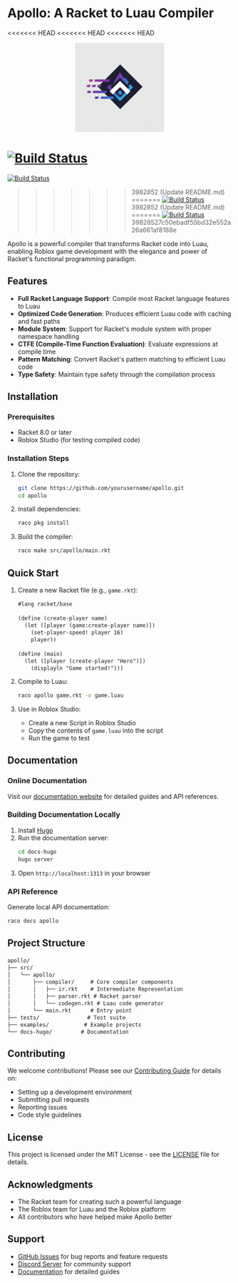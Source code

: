 # Apollo: A Racket to Luau Compiler

<<<<<<< HEAD
<<<<<<< HEAD
<<<<<<< HEAD
<p align="center">
  <img src="the_logo.jpg" width="200" alt="Apollo Logo">
</p>

[![Build Status](https://github.com/yourusername/apollo/actions/workflows/ci.yml/badge.svg)](https://github.com/yourusername/apollo/actions/workflows/ci.yml)
=======
[![Build Status](https://github.com/dunnoconz/apollo/actions/workflows/ci.yml/badge.svg)](https://github.com/dunnoconz/apollo/actions/workflows/ci.yml)
>>>>>>> 3982852 (Update README.md)
=======
[![Build Status](https://github.com/dunnoconz/apollo/actions/workflows/ci.yml/badge.svg)](https://github.com/dunnoconz/apollo/actions/workflows/ci.yml)
>>>>>>> 3982852 (Update README.md)
=======
[![Build Status](https://github.com/dunnoconz/apollo/actions/workflows/ci.yml/badge.svg)](https://github.com/dunnoconz/apollo/actions/workflows/ci.yml)
>>>>>>> 39828527c50ebadf55bd32e552a26a661af8188e

Apollo is a powerful compiler that transforms Racket code into Luau, enabling Roblox game development with the elegance and power of Racket's functional programming paradigm.

## Features

- **Full Racket Language Support**: Compile most Racket language features to Luau
- **Optimized Code Generation**: Produces efficient Luau code with caching and fast paths
- **Module System**: Support for Racket's module system with proper namespace handling
- **CTFE (Compile-Time Function Evaluation)**: Evaluate expressions at compile time
- **Pattern Matching**: Convert Racket's pattern matching to efficient Luau code
- **Type Safety**: Maintain type safety through the compilation process

## Installation

### Prerequisites

- Racket 8.0 or later
- Roblox Studio (for testing compiled code)

### Installation Steps

1. Clone the repository:
   ```bash
   git clone https://github.com/yourusername/apollo.git
   cd apollo
   ```

2. Install dependencies:
   ```bash
   raco pkg install
   ```

3. Build the compiler:
   ```bash
   raco make src/apollo/main.rkt
   ```

## Quick Start

1. Create a new Racket file (e.g., `game.rkt`):
   ```racket
   #lang racket/base
   
   (define (create-player name)
     (let ([player (game:create-player name)])
       (set-player-speed! player 16)
       player))
   
   (define (main)
     (let ([player (create-player "Hero")])
       (displayln "Game started!")))
   ```

2. Compile to Luau:
   ```bash
   raco apollo game.rkt -o game.luau
   ```

3. Use in Roblox Studio:
   - Create a new Script in Roblox Studio
   - Copy the contents of `game.luau` into the script
   - Run the game to test

## Documentation

### Online Documentation

Visit our [documentation website](https://yourusername.github.io/apollo/) for detailed guides and API references.

### Building Documentation Locally

1. Install [Hugo](https://gohugo.io/installation/)
2. Run the documentation server:
   ```bash
   cd docs-hugo
   hugo server
   ```
3. Open `http://localhost:1313` in your browser

### API Reference

Generate local API documentation:
```bash
raco docs apollo
```

## Project Structure

```
apollo/
├── src/
│   └── apollo/
│       ├── compiler/     # Core compiler components
│       │   ├── ir.rkt    # Intermediate Representation
│       │   ├── parser.rkt # Racket parser
│       │   └── codegen.rkt # Luau code generator
│       └── main.rkt      # Entry point
├── tests/               # Test suite
├── examples/           # Example projects
└── docs-hugo/         # Documentation
```

## Contributing

We welcome contributions! Please see our [Contributing Guide](CONTRIBUTING.md) for details on:
- Setting up a development environment
- Submitting pull requests
- Reporting issues
- Code style guidelines

## License

This project is licensed under the MIT License - see the [LICENSE](LICENSE) file for details.

## Acknowledgments

- The Racket team for creating such a powerful language
- The Roblox team for Luau and the Roblox platform
- All contributors who have helped make Apollo better

## Support

- [GitHub Issues](https://github.com/yourusername/apollo/issues) for bug reports and feature requests
- [Discord Server](https://discord.gg/your-invite) for community support
- [Documentation](https://yourusername.github.io/apollo/) for detailed guides 
